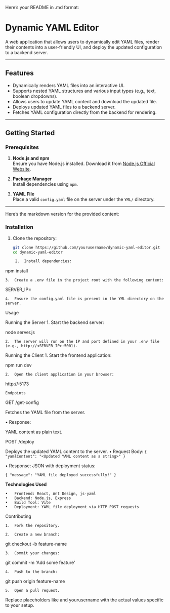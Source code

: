 Here’s your README in .md format:

# **Dynamic YAML Editor**

A web application that allows users to dynamically edit YAML files, render their contents into a user-friendly UI, and deploy the updated configuration to a backend server.

---

## **Features**
- Dynamically renders YAML files into an interactive UI.
- Supports nested YAML structures and various input types (e.g., text, boolean dropdowns).
- Allows users to update YAML content and download the updated file.
- Deploys updated YAML files to a backend server.
- Fetches YAML configuration directly from the backend for rendering.

---

## **Getting Started**

### **Prerequisites**
1. **Node.js and npm**  
   Ensure you have Node.js installed. Download it from [Node.js Official Website](https://nodejs.org/).

2. **Package Manager**  
   Install dependencies using `npm`.

3. **YAML File**  
   Place a valid `config.yaml` file on the server under the `YML/` directory.

---
Here’s the markdown version for the provided content:

### **Installation**
1. Clone the repository:
   ```bash
   git clone https://github.com/yourusername/dynamic-yaml-editor.git
   cd dynamic-yaml-editor

	2.	Install dependencies:

npm install


	3.	Create a .env file in the project root with the following content:

SERVER_IP=<Your-Server-IP>


	4.	Ensure the config.yaml file is present in the YML directory on the server.

Usage

Running the Server
	1.	Start the backend server:

node server.js


	2.	The server will run on the IP and port defined in your .env file (e.g., http://<SERVER_IP>:5001).

Running the Client
	1.	Start the frontend application:

npm run dev


	2.	Open the client application in your browser:

http://<Your-IP>:5173

`
Endpoints
`

GET /get-config

Fetches the YAML file from the server.

•	Response:

YAML content as plain text.


POST /deploy

Deploys the updated YAML content to the server.
•	Request Body:
`
{
  "yamlContent": "<Updated YAML content as a string>"
}
`

•	Response:
JSON with deployment status:

`
{
  "message": "YAML file deployed successfully!"
}
`


**Technologies Used**

	•	Frontend: React, Ant Design, js-yaml
	•	Backend: Node.js, Express
	•	Build Tool: Vite
	•	Deployment: YAML file deployment via HTTP POST requests

Contributing

	1.	Fork the repository.
 
	2.	Create a new branch:

git checkout -b feature-name


	3.	Commit your changes:

git commit -m 'Add some feature'


	4.	Push to the branch:

git push origin feature-name


	5.	Open a pull request.

Replace placeholders like <Your-Server-IP> and yourusername with the actual values specific to your setup.
